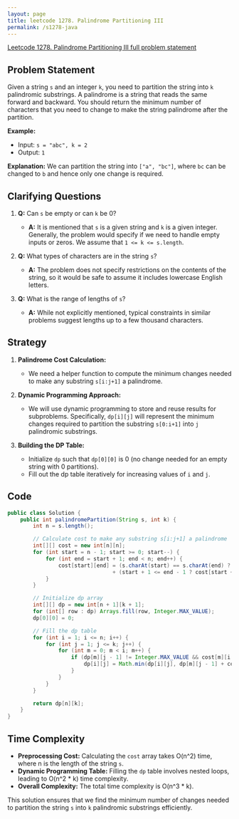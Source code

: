 ```yaml
---
layout: page
title: leetcode 1278. Palindrome Partitioning III
permalink: /s1278-java
---
```

[Leetcode 1278. Palindrome Partitioning III full problem statement](https://algoadvance.github.io/algoadvance/l1278)
## Problem Statement

Given a string `s` and an integer `k`, you need to partition the string into `k` palindromic substrings. A palindrome is a string that reads the same forward and backward. You should return the minimum number of characters that you need to change to make the string palindrome after the partition.

**Example:**

- Input: `s = "abc", k = 2`
- Output: `1`

**Explanation:** We can partition the string into `["a", "bc"]`, where `bc` can be changed to `b` and hence only one change is required.

## Clarifying Questions

1. **Q:** Can `s` be empty or can `k` be 0?
   - **A:** It is mentioned that `s` is a given string and `k` is a given integer. Generally, the problem would specify if we need to handle empty inputs or zeros. We assume that `1 <= k <= s.length`.

2. **Q:** What types of characters are in the string `s`?
   - **A:** The problem does not specify restrictions on the contents of the string, so it would be safe to assume it includes lowercase English letters.

3. **Q:** What is the range of lengths of `s`?
   - **A:** While not explicitly mentioned, typical constraints in similar problems suggest lengths up to a few thousand characters.

## Strategy

1. **Palindrome Cost Calculation:** 
   - We need a helper function to compute the minimum changes needed to make any substring `s[i:j+1]` a palindrome.

2. **Dynamic Programming Approach:**
   - We will use dynamic programming to store and reuse results for subproblems. Specifically, `dp[i][j]` will represent the minimum changes required to partition the substring `s[0:i+1]` into `j` palindromic substrings.

3. **Building the DP Table:**
   - Initialize `dp` such that `dp[0][0]` is 0 (no change needed for an empty string with 0 partitions).
   - Fill out the dp table iteratively for increasing values of `i` and `j`.

## Code

```java
public class Solution {
    public int palindromePartition(String s, int k) {
        int n = s.length();

        // Calculate cost to make any substring s[i:j+1] a palindrome
        int[][] cost = new int[n][n];
        for (int start = n - 1; start >= 0; start--) {
            for (int end = start + 1; end < n; end++) {
                cost[start][end] = (s.charAt(start) == s.charAt(end) ? 0 : 1)
                                 + (start + 1 <= end - 1 ? cost[start + 1][end - 1] : 0);
            }
        }

        // Initialize dp array
        int[][] dp = new int[n + 1][k + 1];
        for (int[] row : dp) Arrays.fill(row, Integer.MAX_VALUE);
        dp[0][0] = 0;

        // Fill the dp table
        for (int i = 1; i <= n; i++) {
            for (int j = 1; j <= k; j++) {
                for (int m = 0; m < i; m++) {
                    if (dp[m][j - 1] != Integer.MAX_VALUE && cost[m][i - 1] != Integer.MAX_VALUE) {
                        dp[i][j] = Math.min(dp[i][j], dp[m][j - 1] + cost[m][i - 1]);
                    }
                }
            }
        }

        return dp[n][k];
    }
}
```

## Time Complexity

- **Preprocessing Cost:** Calculating the `cost` array takes O(n^2) time, where n is the length of the string `s`.
- **Dynamic Programming Table:** Filling the `dp` table involves nested loops, leading to O(n^2 * k) time complexity.
- **Overall Complexity:** The total time complexity is O(n^3 * k).

This solution ensures that we find the minimum number of changes needed to partition the string `s` into `k` palindromic substrings efficiently.
